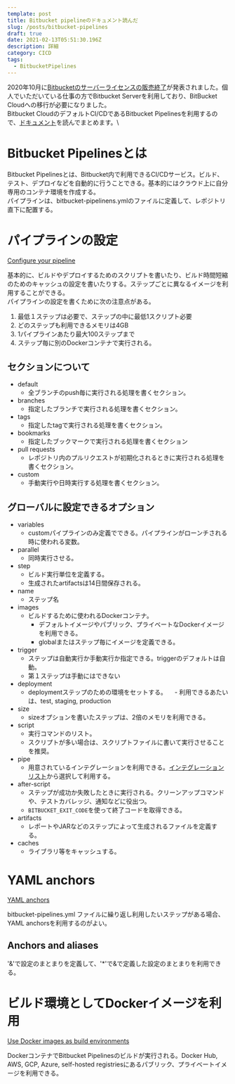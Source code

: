 ```yaml
---
template: post
title: Bitbucket pipelineのドキュメント読んだ
slug: /posts/bitbucket-pipelines
draft: true
date: 2021-02-13T05:51:30.196Z
description: 詳細
category: CICD
tags:
  - BitbucketPipelines
---
```

2020年10月に[Bitbucketのサーバーライセンスの販売終了](https://www.atlassian.com/ja/blog/journey-to-cloud)が発表されました。個人でいただいている仕事の方でBitbucket Serverを利用しており、BitBucket Cloudへの移行が必要になりました。\
Bitbucket CloudのデフォルトCI/CDであるBitbucket Pipelinesを利用するので、[ドキュメント](https://support.atlassian.com/bitbucket-cloud/docs/build-test-and-deploy-with-pipelines/)を読んでまとめます。\

# Bitbucket Pipelinesとは
Bitbucket Pipelinesとは、Bitbucket内で利用できるCI/CDサービス。ビルド、テスト、デプロイなどを自動的に行うことできる。基本的にはクラウド上に自分専用のコンテナ環境を作成する。\
パイプラインは、bitbucket-pipelinens.ymlのファイルに定義して、レポジトリ直下に配置する。

# パイプラインの設定
[Configure your pipeline](https://support.atlassian.com/bitbucket-cloud/docs/configure-your-pipeline/)

基本的に、ビルドやデプロイするためのスクリプトを書いたり、ビルド時間短縮のためのキャッシュの設定を書いたりする。ステップごとに異なるイメージを利用することができる。\
パイプラインの設定を書くために次の注意点がある。
1. 最低１ステップは必要で、ステップの中に最低1スクリプト必要
2. どのステップも利用できるメモリは4GB
3. 1パイプラインあたり最大100ステップまで
4. ステップ毎に別のDockerコンテナで実行される。

## セクションについて
- default
  - 全ブランチのpush毎に実行される処理を書くセクション。
- branches
  - 指定したブランチで実行される処理を書くセクション。
- tags
  - 指定したtagで実行される処理を書くセクション。
- bookmarks
  - 指定したブックマークで実行される処理を書くセクション
- pull requests
  - レポジトリ内のプルリクエストが初期化されるときに実行される処理を書くセクション。
- custom
  - 手動実行や日時実行する処理を書くセクション。

## グローバルに設定できるオプション
- variables
  - customパイプラインのみ定義でできる。パイプラインがローンチされる時に使われる変数。
- parallel
  - 同時実行させる。
- step
  - ビルド実行単位を定義する。
  - 生成されたartifactsは14日間保存される。
- name
  - ステップ名
- images
  - ビルドするために使われるDockerコンテナ。
    - デフォルトイメージやパブリック、プライベートなDockerイメージを利用できる。
    - globalまたはステップ毎にイメージを定義できる。
- trigger
  - ステップは自動実行か手動実行か指定できる。triggerのデフォルトは自動。
  - 第１ステップは手動にはできない
- deployment
  - deploymentステップのための環境をセットする。
　- 利用できるあたいは、test, staging, production
- size
  - sizeオプションを書いたステップは、2倍のメモリを利用できる。
- script
  - 実行コマンドのリスト。
  - スクリプトが多い場合は、スクリプトファイルに書いて実行させることを推奨。
- pipe
  - 用意されているインテグレーションを利用できる。[インテグレーションリスト](https://bitbucket.org/product/features/pipelines/integrations)から選択して利用する。
- after-script
  - ステップが成功か失敗したときに実行される。クリーンアップコマンドや、テストカバレッジ、通知などに役出つ。
  - `BITBUCKET_EXIT_CODE`を使って終了コードを取得できる。
- artifacts
  - レポートやJARなどのステップによって生成されるファイルを定義する。
- caches
  - ライブラリ等をキャッシュする。

# YAML anchors
[YAML anchors](https://support.atlassian.com/bitbucket-cloud/docs/yaml-anchors/)

bitbucket-pipelines.yml ファイルに繰り返し利用したいステップがある場合、YAML anchorsを利用するのがよい。

## Anchors and aliases
'&'で設定のまとまりを定義して、'*'で&で定義した設定のまとまりを利用できる。

# ビルド環境としてDockerイメージを利用
[Use Docker images as build environments](https://support.atlassian.com/bitbucket-cloud/docs/use-docker-images-as-build-environments/)

DockerコンテナでBitbucket Pipelinesのビルドが実行される。Docker Hub, AWS, GCP, Azure, self-hosted registriesにあるパブリック、プライベートイメージを利用できる。